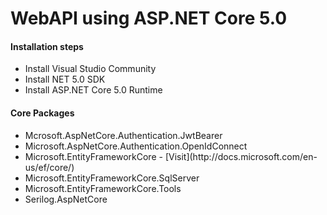 <h1>WebAPI using ASP.NET Core 5.0</h1>
<h4>Installation steps</h4>
<ul>
  <li> Install Visual Studio Community </li>
  <li> Install NET 5.0 SDK</li>
  <li> Install ASP.NET Core 5.0 Runtime </li>
</ul>
<h4>Core Packages</h4>
<ul>
  <li> Mcrosoft.AspNetCore.Authentication.JwtBearer</li>
  <li> Microsoft.AspNetCore.Authentication.OpenIdConnect</li>
  <li> Microsoft.EntityFrameworkCore - [Visit](http://docs.microsoft.com/en-us/ef/core/)</li>
  <li> Microsoft.EntityFrameworkCore.SqlServer</li>
  <li> Microsoft.EntityFrameworkCore.Tools</li>
  <li> Serilog.AspNetCore</li>
</ul>

